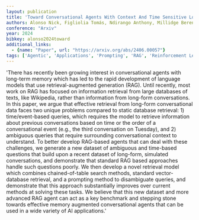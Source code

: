 ```yaml
---
layout: publication
title: 'Toward Conversational Agents With Context And Time Sensitive Long-term Memory'
authors: Alonso Nick, Figliolia Tomás, Ndirango Anthony, Millidge Beren
conference: "Arxiv"
year: 2024
bibkey: alonso2024toward
additional_links:
  - {name: "Paper", url: "https://arxiv.org/abs/2406.00057"}
tags: ['Agentic', 'Applications', 'Prompting', 'RAG', 'Reinforcement Learning', 'Tools']
---
```

'There has recently been growing interest in conversational agents with long-term memory which has led to the rapid development of language models that use retrieval-augmented generation (RAG). Until recently, most work on RAG has focused on information retrieval from large databases of texts, like Wikipedia, rather than information from long-form conversations. In this paper, we argue that effective retrieval from long-form conversational data faces two unique problems compared to static database retrieval: 1) time/event-based queries, which requires the model to retrieve information about previous conversations based on time or the order of a conversational event (e.g., the third conversation on Tuesday), and 2) ambiguous queries that require surrounding conversational context to understand. To better develop RAG-based agents that can deal with these challenges, we generate a new dataset of ambiguous and time-based questions that build upon a recent dataset of long-form, simulated conversations, and demonstrate that standard RAG based approaches handle such questions poorly. We then develop a novel retrieval model which combines chained-of-table search methods, standard vector-database retrieval, and a prompting method to disambiguate queries, and demonstrate that this approach substantially improves over current methods at solving these tasks. We believe that this new dataset and more advanced RAG agent can act as a key benchmark and stepping stone towards effective memory augmented conversational agents that can be used in a wide variety of AI applications.'
